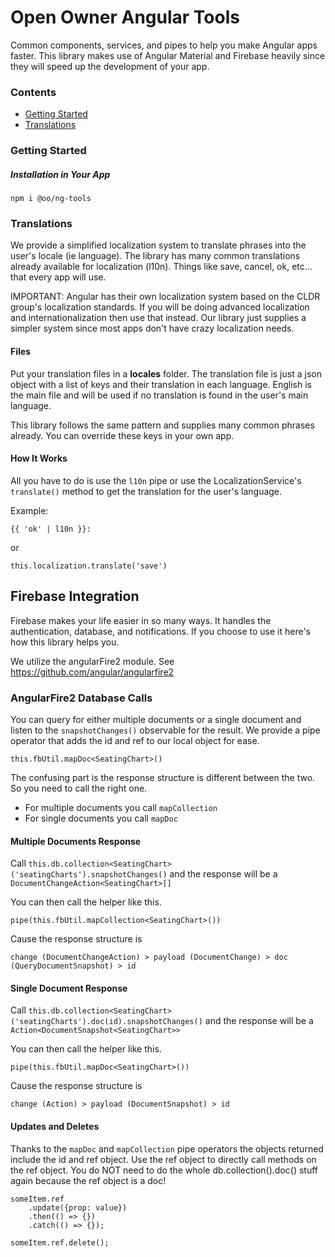 # Open Owner Angular Tools

Common components, services, and pipes to help you make Angular apps faster. 
This library makes use of Angular Material and Firebase heavily since they will speed up the development of your app.


### Contents

- [Getting Started](#getting-started)
- [Translations](#translations)


### Getting Started

##### Installation in Your App

`npm i @oo/ng-tools`


### Translations
We provide a simplified localization system to translate phrases into the user's locale (ie language). 
The library has many common translations already available for localization (l10n).
Things like save, cancel, ok, etc… that every app will use.

IMPORTANT: Angular has their own localization system based on the CLDR group's localization standards. 
If you will be doing advanced localization and internationalization then use that instead. 
Our library just supplies a simpler system since most apps don't have crazy localization needs.

#### Files
Put your translation files in a **locales** folder. The translation file is just a json object with a list of keys and their translation in each language. 
English is the main file and will be used if no translation is found in the user's main language.

This library follows the same pattern and supplies many common phrases already. You can override these keys in your own app. 

#### How It Works
All you have to do is use the `l10n` pipe or use the LocalizationService's `translate()` method to get the translation for the user's language.
 
Example:

```
{{ 'ok' | l10n }}:
```

or 

```
this.localization.translate('save')
```


## Firebase Integration

Firebase makes your life easier in so many ways. It handles the authentication, database, and notifications.
If you choose to use it here's how this library helps you.

We utilize the angularFire2 module. See https://github.com/angular/angularfire2

### AngularFire2 Database Calls
You can query for either multiple documents or a single document and listen to the `snapshotChanges()` observable for the result.
We provide a pipe operator that adds the id and ref to our local object for ease.

`this.fbUtil.mapDoc<SeatingChart>()`

The confusing part is the response structure is different between the two. So you need to call the right one.

-   For multiple documents you call `mapCollection`
-   For single documents you call `mapDoc`

#### Multiple Documents Response

Call `this.db.collection<SeatingChart>('seatingCharts').snapshotChanges()`
and the response will be a `DocumentChangeAction<SeatingChart>[]`

You can then call the helper like this.

`pipe(this.fbUtil.mapCollection<SeatingChart>())`

Cause the response structure is

`change (DocumentChangeAction) > payload (DocumentChange) > doc (QueryDocumentSnapshot) > id`

#### Single Document Response

Call `this.db.collection<SeatingChart>('seatingCharts').doc(id).snapshotChanges()`
and the response will be a `Action<DocumentSnapshot<SeatingChart>>`

You can then call the helper like this.

`pipe(this.fbUtil.mapDoc<SeatingChart>())`

Cause the response structure is

`change (Action) > payload (DocumentSnapshot) > id`

#### Updates and Deletes

Thanks to the `mapDoc` and `mapCollection` pipe operators the objects returned include the id and ref object.
Use the ref object to directly call methods on the ref object.
You do NOT need to do the whole db.collection().doc() stuff again because the ref object is a doc!

```
someItem.ref
    .update({prop: value})
    .then(() => {})
    .catch(() => {});

someItem.ref.delete();
```

